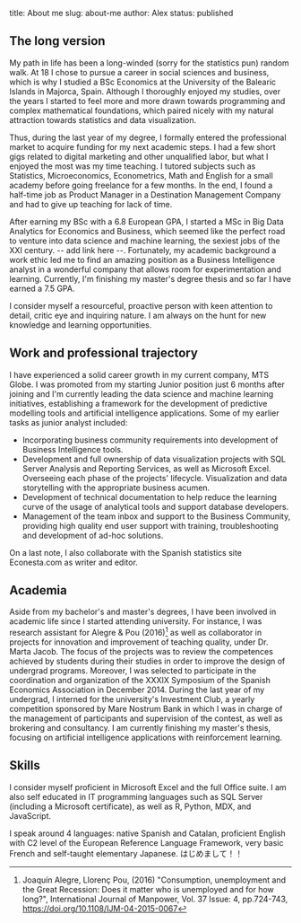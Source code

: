 title: About me
slug: about-me
author: Alex
status: published

## The long version

My path in life has been a long-winded (sorry for the statistics pun) random walk. At 18 I chose to pursue a career in social sciences and business, which is why I studied a BSc Economics at the University of the Balearic Islands in Majorca, Spain. Although I thoroughly enjoyed my studies, over the years I started to feel more and more drawn towards programming and complex mathematical foundations, which paired nicely with my natural attraction towards statistics and data visualization.

Thus, during the last year of my degree, I formally entered the professional market to acquire funding for my next academic steps. I had a few short gigs related to digital marketing and other unqualified labor, but what I enjoyed the most was my time teaching.
I tutored subjects such as Statistics, Microeconomics, Econometrics, Math and English for a small academy before going freelance for a few months. In the end, I found a half-time job as Product Manager in a Destination Management Company and had to give up teaching for lack of time.

After earning my BSc with a 6.8 European GPA, I started a MSc in Big Data Analytics for Economics and Business, which seemed like the perfect road to venture into data science and machine learning, the sexiest jobs of the XXI century. -- add link here --. Fortunately, my academic background a work ethic led me to find an amazing position as a Business Intelligence analyst in a wonderful company that allows room for experimentation and learning.
Currently, I'm finishing my master's degree thesis and so far I have earned a 7.5 GPA.

I consider myself a resourceful, proactive person with keen attention to detail, critic eye and inquiring nature. I am always on the hunt for new knowledge and learning opportunities.


##   Work and professional trajectory


I have experienced a solid career growth in my current company, MTS Globe. I was promoted from my starting Junior position just 6 months after joining and I'm currently leading the data science and machine learning initiatives, establishing a framework for the development of predictive modelling tools and artificial intelligence applications.
Some of my earlier tasks as junior analyst included:

* Incorporating business community requirements into development of Business Intelligence tools.
* Development and full ownership of data visualization projects with SQL Server Analysis and Reporting Services, as well as Microsoft Excel. Overseeing each phase of the projects' lifecycle. Visualization and data storytelling with the appropriate business acumen.
* Development of technical documentation to help reduce the learning curve of the usage of analytical tools and support database developers.
* Management of the team inbox and support to the Business Community, providing high quality end user support with training, troubleshooting and development of ad-hoc solutions.

On a last note, I also collaborate with the Spanish statistics site Econesta.com as writer and editor.


## Academia

Aside from my bachelor's and master's degrees, I have been involved in academic life since I started attending university.
For instance, I was research assistant for Alegre & Pou (2016)[^1] as well as collaborator in projects for innovation and improvement of teaching quality, under Dr. Marta Jacob. The focus of the projects was to review the competences achieved by students during their studies in order to improve the design of undergrad programs.
Moreover, I was selected to participate in the coordination and organization of the XXXIX Symposium of the Spanish Economics Association in December 2014.
During the last year of my undergrad, I interned for the university's Investment Club, a yearly competition sponsored by Mare Nostrum Bank in which I was in charge of the management of participants and supervision of the contest, as well as brokering and consultancy.
I am currently finishing my master's thesis, focusing on artificial intelligence applications with reinforcement learning.


##  Skills


I consider myself proficient in Microsoft Excel and the full Office suite. I am also self educated in IT programming languages such as SQL Server (including a Microsoft certificate), as well as R, Python, MDX, and JavaScript.

I speak around 4 languages: native Spanish and Catalan, proficient English with C2 level of the European Reference Language Framework, very basic French and self-taught elementary Japanese. はじめまして！！

[^1]: Joaquín Alegre, Llorenç Pou, (2016) "Consumption, unemployment and the Great Recession: Does it matter who is unemployed and for how long?", International Journal of Manpower, Vol. 37 Issue: 4, pp.724-743, https://doi.org/10.1108/IJM-04-2015-0067 